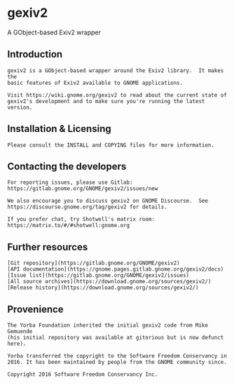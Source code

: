 # gexiv2
A GObject-based Exiv2 wrapper

## Introduction

    gexiv2 is a GObject-based wrapper around the Exiv2 library.  It makes the
    basic features of Exiv2 available to GNOME applications.

    Visit https://wiki.gnome.org/gexiv2 to read about the current state of
    gexiv2's development and to make sure you're running the latest version.


## Installation & Licensing

    Please consult the INSTALL and COPYING files for more information.


## Contacting the developers

    For reporting issues, please use Gitlab:
    https://gitlab.gnome.org/GNOME/gexiv2/issues/new

    We also encourage you to discuss gexiv2 on GNOME Discourse.  See
    https://discourse.gnome.org/tag/gexiv2 for details.

    If you prefer chat, try Shotwell's matrix room:
    https://matrix.to/#/#shotwell:gnome.org


## Further resources

    [Git repository](https://gitlab.gnome.org/GNOME/gexiv2)
    [API documentation](https://gnome.pages.gitlab.gnome.org/gexiv2/docs)
    [Issue list](https://gitlab.gnome.org/GNOME/gexiv2/issues)
    [All source archives](https://download.gnome.org/sources/gexiv2/)
    [Release history](https://download.gnome.org/sources/gexiv2/)

## Provenience

    The Yorba Foundation inherited the initial gexiv2 code from Mike Gemuende
    (his initial repository was available at gitorious but is now defunct
    here).  

    Yorba transferred the copyright to the Software Freedom Conservancy in
    2016. It has been maintained by people from the GNOME community since.

    Copyright 2016 Software Freedom Conservancy Inc.

